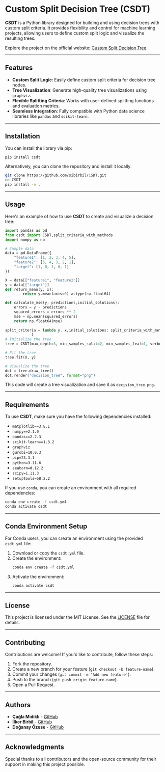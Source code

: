 # Custom Split Decision Tree (CSDT)

**CSDT** is a Python library designed for building and using decision trees with custom split criteria. It provides flexibility and control for machine learning projects, allowing users to define custom split logic and visualize the resulting trees.


Explore the project on the official website: [Custom Split Decision Tree](https://custom-split-decision-tree.github.io/)

---

## Features

- **Custom Split Logic**: Easily define custom split criteria for decision tree nodes.
- **Tree Visualization**: Generate high-quality tree visualizations using `graphviz`.
- **Flexible Splitting Criteria**: Works with user-defined splitting functions and evaluation metrics.
- **Seamless Integration**: Fully compatible with Python data science libraries like `pandas` and `scikit-learn`.

---

## Installation

You can install the library via pip:

```bash
pip install csdt
```

Alternatively, you can clone the repository and install it locally:

```bash
git clone https://github.com/sibirbil/CSDT.git
cd CSDT
pip install -e .
```

---

## Usage

Here's an example of how to use **CSDT** to create and visualize a decision tree:

```python
import pandas as pd
from csdt import CSDT,split_criteria_with_methods
import numpy as np 

# Sample data
data = pd.DataFrame({
    "feature1": [1, 2, 3, 4, 5],
    "feature2": [5, 4, 3, 2, 1],
    "target": [1, 0, 1, 0, 1]
})

X = data[["feature1", "feature2"]]
y = data[["target"]]
def return_mean(y, x):
        return y.mean(axis=0).astype(np.float64)  

def calculate_mse(y, predictions,initial_solutions):
    errors = y - predictions
    squared_errors = errors ** 2
    mse = np.mean(squared_errors)
    return np.float64(mse)
        
split_criteria = lambda y, x,initial_solutions: split_criteria_with_methods(y, x,pred=return_mean, split_criteria= calculate_mse,initial_solutions=initial_solutions
            )
# Initialize the tree
tree = CSDT(max_depth=3, min_samples_split=2, min_samples_leaf=1, verbose=True,split_criteria=split_criteria,use_hashmaps=True,use_initial_solution=True)

# Fit the tree
tree.fit(X, y)

# Visualize the tree
dot = tree.draw_tree()
dot.render("decision_tree", format="png")
```

This code will create a tree visualization and save it as `decision_tree.png`.

---

## Requirements

To use **CSDT**, make sure you have the following dependencies installed:

- `matplotlib==3.8.1`
- `numpy==2.1.0`
- `pandas==2.2.3`
- `scikit-learn==1.3.2`
- `graphviz`
- `gurobi=10.0.3`
- `pip=23.3.1`
- `python=3.11.6`
- `seaborn=0.12.2`
- `scipy=1.11.3`
- `setuptools=68.2.2`

If you use `conda`, you can create an environment with all required dependencies:

```bash
conda env create -f csdt.yml
conda activate csdt
```

---

## Conda Environment Setup

For Conda users, you can create an environment using the provided `csdt.yml` file:

1. Download or copy the `csdt.yml` file.
2. Create the environment:
   ```bash
   conda env create -f csdt.yml
   ```
3. Activate the environment:
   ```bash
   conda activate csdt
   ```

---

## License

This project is licensed under the MIT License. See the [LICENSE](LICENSE) file for details.

---

## Contributing

Contributions are welcome! If you'd like to contribute, follow these steps:

1. Fork the repository.
2. Create a new branch for your feature (`git checkout -b feature-name`).
3. Commit your changes (`git commit -m 'Add new feature'`).
4. Push to the branch (`git push origin feature-name`).
5. Open a Pull Request.

---

## Authors

- **Çağla Mıdıklı** - [GitHub](https://github.com/cagla0117)
- **İlker Birbil** - [GitHub](https://github.com/sibirbil)
- **Doğanay Özese** - [GitHub](https://github.com/dozese)

---

## Acknowledgments

Special thanks to all contributors and the open-source community for their support in making this project possible.

